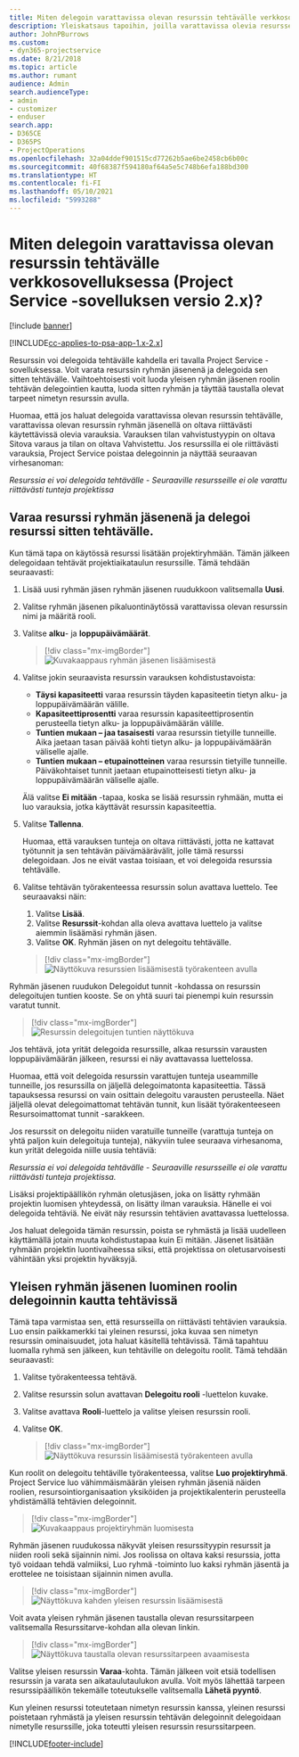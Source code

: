 ```yaml
---
title: Miten delegoin varattavissa olevan resurssin tehtävälle verkkosovelluksessa
description: Yleiskatsaus tapoihin, joilla varattavissa olevia resursseja voidaan delegoida.
author: JohnPBurrows
ms.custom:
- dyn365-projectservice
ms.date: 8/21/2018
ms.topic: article
ms.author: rumant
audience: Admin
search.audienceType:
- admin
- customizer
- enduser
search.app:
- D365CE
- D365PS
- ProjectOperations
ms.openlocfilehash: 32a04ddef901515cd77262b5ae6be2458cb6b00c
ms.sourcegitcommit: 40f68387f594180af64a5e5c748b6efa188bd300
ms.translationtype: HT
ms.contentlocale: fi-FI
ms.lasthandoff: 05/10/2021
ms.locfileid: "5993288"
---
```

# <a name="how-do-i-assign-a-bookable-resource-to-a-task-in-the-web-app-project-service-app-v2x"></a>Miten delegoin varattavissa olevan resurssin tehtävälle verkkosovelluksessa (Project Service -sovelluksen versio 2.x)?

[!include [banner](../includes/psa-now-project-operations.md)]

[!INCLUDE[cc-applies-to-psa-app-1.x-2.x](../includes/cc-applies-to-psa-app-1x-2x.md)]

Resurssin voi delegoida tehtävälle kahdella eri tavalla Project Service -sovelluksessa. Voit varata resurssin ryhmän jäsenenä ja delegoida sen sitten tehtävälle. Vaihtoehtoisesti voit luoda yleisen ryhmän jäsenen roolin tehtävän delegointien kautta, luoda sitten ryhmän ja täyttää taustalla olevat tarpeet nimetyn resurssin avulla.

Huomaa, että jos haluat delegoida varattavissa olevan resurssin tehtävälle, varattavissa olevan resurssin ryhmän jäsenellä on oltava riittävästi käytettävissä olevia varauksia. Varauksen tilan vahvistustyypin on oltava Sitova varaus ja tilan on oltava Vahvistettu. Jos resurssilla ei ole riittävästi varauksia, Project Service poistaa delegoinnin ja näyttää seuraavan virhesanoman:

*Resurssia ei voi delegoida tehtävälle - Seuraaville resursseille ei ole varattu riittävästi tunteja projektissa*

## <a name="book-a-resource-as-a-team-member-and-then-assign-the-resource-to-a-task"></a>Varaa resurssi ryhmän jäsenenä ja delegoi resurssi sitten tehtävälle.

Kun tämä tapa on käytössä resurssi lisätään projektiryhmään. Tämän jälkeen delegoidaan tehtävät projektiaikataulun resurssille. Tämä tehdään seuraavasti:
1.  Lisää uusi ryhmän jäsen ryhmän jäsenen ruudukkoon valitsemalla **Uusi**.
2.  Valitse ryhmän jäsenen pikaluontinäytössä varattavissa olevan resurssin nimi ja määritä rooli.
3.  Valitse **alku**- ja **loppupäivämäärät**.

    > [!div class="mx-imgBorder"] 
    > ![Kuvakaappaus ryhmän jäsenen lisäämisestä](media/FAQ-Resources-to-Tasks2-1.png "Kuvakaappaus ryhmän jäsenen lisäämisestä")
 
4.  Valitse jokin seuraavista resurssin varauksen kohdistustavoista:
    - **Täysi kapasiteetti** varaa resurssin täyden kapasiteetin tietyn alku- ja loppupäivämäärän välille.
    - **Kapasiteettiprosentti** varaa resurssin kapasiteettiprosentin perusteella tietyn alku- ja loppupäivämäärän välille.
    - **Tuntien mukaan – jaa tasaisesti** varaa resurssin tietyille tunneille. Aika jaetaan tasan päivää kohti tietyn alku- ja loppupäivämäärän väliselle ajalle.
    - **Tuntien mukaan – etupainotteinen** varaa resurssin tietyille tunneille. Päiväkohtaiset tunnit jaetaan etupainotteisesti tietyn alku- ja loppupäivämäärän väliselle ajalle.

    Älä valitse **Ei mitään** -tapaa, koska se lisää resurssin ryhmään, mutta ei luo varauksia, jotka käyttävät resurssin kapasiteettia.
5.  Valitse **Tallenna**.

    Huomaa, että varauksen tunteja on oltava riittävästi, jotta ne kattavat työtunnit ja sen tehtävän päivämäärävälit, jolle tämä resurssi delegoidaan. Jos ne eivät vastaa toisiaan, et voi delegoida resurssia tehtävälle.

6.  Valitse tehtävän työrakenteessa resurssin solun avattava luettelo. Tee seuraavaksi näin: 

    1. Valitse **Lisää**.
    2. Valitse **Resurssit**-kohdan alla oleva avattava luettelo ja valitse aiemmin lisäämäsi ryhmän jäsen.
    3. Valitse **OK**. Ryhmän jäsen on nyt delegoitu tehtävälle.

    > [!div class="mx-imgBorder"] 
    > ![Näyttökuva resurssien lisäämisestä työrakenteen avulla](media/FAQ-Resources-to-Tasks2-2.png "Näyttökuva resurssien lisäämisestä työrakenteen avulla")
 
Ryhmän jäsenen ruudukon Delegoidut tunnit -kohdassa on resurssin delegoitujen tuntien kooste. Se on yhtä suuri tai pienempi kuin resurssin varatut tunnit. 

> [!div class="mx-imgBorder"] 
> ![Resurssin delegoitujen tuntien näyttökuva](media/FAQ-Resources-to-Tasks2-3.png "Resurssin delegoitujen tuntien näyttökuva")
 
Jos tehtävä, jota yrität delegoida resurssille, alkaa resurssin varausten loppupäivämäärän jälkeen, resurssi ei näy avattavassa luettelossa.

Huomaa, että voit delegoida resurssin varattujen tunteja useammille tunneille, jos resurssilla on jäljellä delegoimatonta kapasiteettia. Tässä tapauksessa resurssi on vain osittain delegoitu varausten perusteella. Näet jäljellä olevat delegoimattomat tehtävän tunnit, kun lisäät työrakenteeseen Resursoimattomat tunnit -sarakkeen.

Jos resurssit on delegoitu niiden varatuille tunneille (varattuja tunteja on yhtä paljon kuin delegoituja tunteja), näkyviin tulee seuraava virhesanoma, kun yrität delegoida niille uusia tehtäviä:

*Resurssia ei voi delegoida tehtävälle - Seuraaville resursseille ei ole varattu riittävästi tunteja projektissa.*

Lisäksi projektipäällikön ryhmän oletusjäsen, joka on lisätty ryhmään projektin luomisen yhteydessä, on lisätty ilman varauksia. Hänelle ei voi delegoida tehtäviä. Ne eivät näy resurssin tehtävien avattavassa luettelossa.

Jos haluat delegoida tämän resurssin, poista se ryhmästä ja lisää uudelleen käyttämällä jotain muuta kohdistustapaa kuin Ei mitään. Jäsenet lisätään ryhmään projektin luontivaiheessa siksi, että projektissa on oletusarvoisesti vähintään yksi projektin hyväksyjä.

## <a name="create-a-generic-team-member-through-role-assignment-on-tasks"></a>Yleisen ryhmän jäsenen luominen roolin delegoinnin kautta tehtävissä

Tämä tapa varmistaa sen, että resursseilla on riittävästi tehtävien varauksia. Luo ensin paikkamerkki tai yleinen resurssi, joka kuvaa sen nimetyn resurssin ominaisuudet, jota haluat käsitellä tehtävissä. Tämä tapahtuu luomalla ryhmä sen jälkeen, kun tehtäville on delegoitu roolit. Tämä tehdään seuraavasti:

1. Valitse työrakenteessa tehtävä.
2. Valitse resurssin solun avattavan **Delegoitu rooli** -luettelon kuvake.
3. Valitse avattava **Rooli**-luettelo ja valitse yleisen resurssin rooli.
4. Valitse **OK**.

    > [!div class="mx-imgBorder"] 
    > ![Näyttökuva resurssin lisäämisestä työrakenteen avulla](media/FAQ-Resources-to-Tasks2-4.png "Näyttökuva resurssin lisäämisestä työrakenteen avulla")
 
Kun roolit on delegoitu tehtäville työrakenteessa, valitse **Luo projektiryhmä**. Project Service luo vähimmäismäärän yleisen ryhmän jäseniä näiden roolien, resursointiorganisaation yksiköiden ja projektikalenterin perusteella yhdistämällä tehtävien delegoinnit.

> [!div class="mx-imgBorder"] 
> ![Kuvakaappaus projektiryhmän luomisesta](media/FAQ-Resources-to-Tasks2-5.png "Kuvakaappaus projektiryhmän luomisesta")
 
Ryhmän jäsenen ruudukossa näkyvät yleisen resurssityypin resurssit ja niiden rooli sekä sijainnin nimi. Jos roolissa on oltava kaksi resurssia, jotta työ voidaan tehdä valmiiksi, Luo ryhmä -toiminto luo kaksi ryhmän jäsentä ja erottelee ne toisistaan sijainnin nimen avulla.

> [!div class="mx-imgBorder"] 
> ![Näyttökuva kahden yleisen resurssin lisäämisestä](media/FAQ-Resources-to-Tasks2-6.png "Näyttökuva kahden yleisen resurssin lisäämisestä")
 
Voit avata yleisen ryhmän jäsenen taustalla olevan resurssitarpeen valitsemalla Resurssitarve-kohdan alla olevan linkin.

> [!div class="mx-imgBorder"] 
> ![Näyttökuva taustalla olevan resurssitarpeen avaamisesta](media/FAQ-Resources-to-Tasks2-7.png "Näyttökuva taustalla olevan resurssitarpeen avaamisesta")

Valitse yleisen resurssin **Varaa**-kohta. Tämän jälkeen voit etsiä todellisen resurssin ja varata sen aikataulutaulukon avulla. Voit myös lähettää tarpeen resurssipäällikön tekemälle toteutukselle valitsemalla **Lähetä pyyntö**.

Kun yleinen resurssi toteutetaan nimetyn resurssin kanssa, yleinen resurssi poistetaan ryhmästä ja yleisen resurssin tehtävän delegoinnit delegoidaan nimetylle resurssille, joka toteutti yleisen resurssin resurssitarpeen.
 



[!INCLUDE[footer-include](../includes/footer-banner.md)]